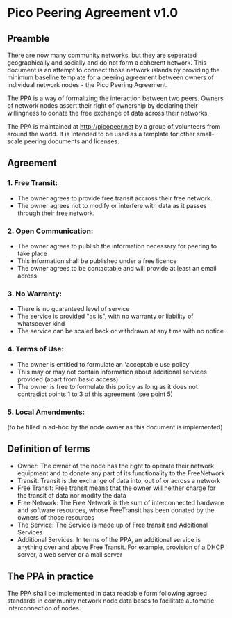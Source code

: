 # Pico Peering Agreement v1.0 #

## Preamble ##

There are now many community networks, but they are seperated geographically and socially and do not form a coherent network. This document is an attempt to connect those network islands by providing the minimum baseline template for a peering agreement between owners of individual network nodes - the Pico Peering Agreement.

The PPA is a way of formalizing the interaction between two peers. Owners of network nodes assert their right of ownership by declaring their willingness to donate the free exchange of data across their networks.

The PPA is maintained at http://picopeer.net by a group of volunteers from around the world. It is intended to be used as a template for other small-scale peering documents and licenses.

## Agreement ##

### 1. Free Transit: ###

* The owner agrees to provide free transit accross their free network.
* The owner agrees not to modify or interfere with data as it passes through their free network.

### 2. Open Communication: ###

* The owner agrees to publish the information necessary for peering to take place
* This information shall be published under a free licence
* The owner agrees to be contactable and will provide at least an email adress

### 3. No Warranty: ###

* There is no guaranteed level of service
* The service is provided "as is", with no warranty or liability of whatsoever kind
* The service can be scaled back or withdrawn at any time with no notice

### 4. Terms of Use: ###

* The owner is entitled to formulate an 'acceptable use policy'
* This may or may not contain information about additional services provided (apart from basic access)
* The owner is free to formulate this policy as long as it does not contradict points 1 to 3 of this agreement (see point 5)

### 5. Local Amendments: ###

(to be filled in ad-hoc by the node owner as this document is implemented)

## Definition of terms ###

* Owner: The owner of the node has the right to operate their network equipment and to donate any part of its functionality to the FreeNetwork
* Transit: Transit is the exchange of data into, out of or across a network
* Free Transit: Free transit means that the owner will neither charge for the transit of data nor modify the data
* Free Network: The Free Network is the sum of interconnected hardware and software resources, whose FreeTransit has been donated by the owners of those resources
* The Service: The Service is made up of Free transit and Additional Services
* Additional Services: In terms of the PPA, an additional service is anything over and above Free Transit. For example, provision of a DHCP server, a web server or a mail server

## The PPA in practice ##

The PPA shall be implemented in data readable form following agreed standards in community network node data bases to facilitate automatic interconnection of nodes.